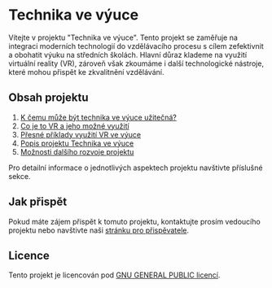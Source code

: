 # Technika ve výuce

Vítejte v projektu "Technika ve výuce". Tento projekt se zaměřuje na integraci moderních technologií do vzdělávacího procesu s cílem zefektivnit a obohatit výuku na středních školách. Hlavní důraz klademe na využití virtuální reality (VR), zároveň však zkoumáme i další technologické nástroje, které mohou přispět ke zkvalitnění vzdělávání.

## Obsah projektu

1. [K čemu může být technika ve výuce užitečná?](./docs/uzitecnost-techniky.md)
2. [Co je to VR a jeho možné využití](./docs/vr/README.md)
3. [Přesné příklady využití VR ve výuce](./docs/predmety/README.md)
4. [Popis projektu Technika ve výuce](./docs/popis-projektu.md)
5. [Možnosti dalšího rozvoje projektu](./docs/rozvoj/README.md)

Pro detailní informace o jednotlivých aspektech projektu navštivte příslušné sekce.

## Jak přispět

Pokud máte zájem přispět k tomuto projektu, kontaktujte prosím vedoucího projektu nebo navštivte naši [stránku pro přispěvatele](./CONTRIBUTING.md).

## Licence

Tento projekt je licencován pod [GNU GENERAL PUBLIC licencí](./LICENSE).